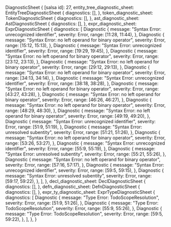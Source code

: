 DiagnosticSheet {
    [salsa id]: 27,
    entity_tree_diagnostic_sheet: EntityTreeDiagnosticSheet {
        diagnostics: [],
    },
    token_diagnostic_sheet: TokenDiagnosticSheet {
        diagnostics: [],
    },
    ast_diagnostic_sheet: AstDiagnosticSheet {
        diagnostics: [],
    },
    expr_diagnostic_sheet: ExprDiagnosticSheet {
        diagnostics: [
            Diagnostic {
                message: "Syntax Error: unrecognized identifier",
                severity: Error,
                range: [11:28, 11:44),
            },
            Diagnostic {
                message: "Syntax Error: no left operand for binary operator",
                severity: Error,
                range: [15:12, 15:13),
            },
            Diagnostic {
                message: "Syntax Error: unrecognized identifier",
                severity: Error,
                range: [19:29, 19:45),
            },
            Diagnostic {
                message: "Syntax Error: no left operand for binary operator",
                severity: Error,
                range: [23:12, 23:13),
            },
            Diagnostic {
                message: "Syntax Error: no left operand for binary operator",
                severity: Error,
                range: [29:12, 29:13),
            },
            Diagnostic {
                message: "Syntax Error: no left operand for binary operator",
                severity: Error,
                range: [34:13, 34:14),
            },
            Diagnostic {
                message: "Syntax Error: unrecognized identifier",
                severity: Error,
                range: [38:18, 38:28),
            },
            Diagnostic {
                message: "Syntax Error: no left operand for binary operator",
                severity: Error,
                range: [43:27, 43:28),
            },
            Diagnostic {
                message: "Syntax Error: no left operand for binary operator",
                severity: Error,
                range: [46:26, 46:27),
            },
            Diagnostic {
                message: "Syntax Error: no left operand for binary operator",
                severity: Error,
                range: [48:29, 48:30),
            },
            Diagnostic {
                message: "Syntax Error: no left operand for binary operator",
                severity: Error,
                range: [49:19, 49:20),
            },
            Diagnostic {
                message: "Syntax Error: unrecognized identifier",
                severity: Error,
                range: [51:9, 51:19),
            },
            Diagnostic {
                message: "Syntax Error: unresolved subentity",
                severity: Error,
                range: [51:21, 51:26),
            },
            Diagnostic {
                message: "Syntax Error: no left operand for binary operator",
                severity: Error,
                range: [53:26, 53:27),
            },
            Diagnostic {
                message: "Syntax Error: unrecognized identifier",
                severity: Error,
                range: [55:9, 55:19),
            },
            Diagnostic {
                message: "Syntax Error: unresolved subentity",
                severity: Error,
                range: [55:21, 55:26),
            },
            Diagnostic {
                message: "Syntax Error: no left operand for binary operator",
                severity: Error,
                range: [57:16, 57:17),
            },
            Diagnostic {
                message: "Syntax Error: unrecognized identifier",
                severity: Error,
                range: [59:5, 59:15),
            },
            Diagnostic {
                message: "Syntax Error: unresolved subentity",
                severity: Error,
                range: [59:17, 59:22),
            },
        ],
    },
    decl_diagnostic_sheet: DeclDiagnosticSheet {
        diagnostics: [],
    },
    defn_diagnostic_sheet: DefnDiagnosticSheet {
        diagnostics: [],
    },
    expr_ty_diagnostic_sheet: ExprTypeDiagnosticSheet {
        diagnostics: [
            Diagnostic {
                message: "Type Error: TodoScopeResolution",
                severity: Error,
                range: [51:9, 51:26),
            },
            Diagnostic {
                message: "Type Error: TodoScopeResolution",
                severity: Error,
                range: [55:9, 55:26),
            },
            Diagnostic {
                message: "Type Error: TodoScopeResolution",
                severity: Error,
                range: [59:5, 59:22),
            },
        ],
    },
}